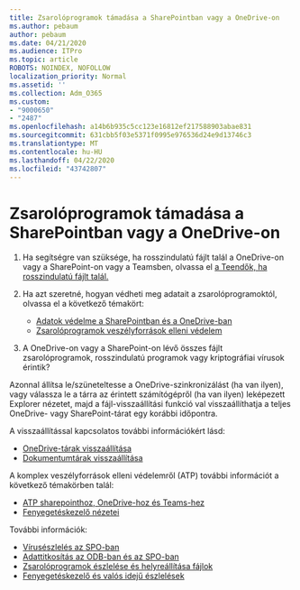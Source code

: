 ```yaml
---
title: Zsarolóprogramok támadása a SharePointban vagy a OneDrive-on
ms.author: pebaum
author: pebaum
ms.date: 04/21/2020
ms.audience: ITPro
ms.topic: article
ROBOTS: NOINDEX, NOFOLLOW
localization_priority: Normal
ms.assetid: ''
ms.collection: Adm_O365
ms.custom:
- "9000650"
- "2487"
ms.openlocfilehash: a14b6b935c5cc123e16812ef217588903abae831
ms.sourcegitcommit: 631cbb5f03e5371f0995e976536d24e9d13746c3
ms.translationtype: MT
ms.contentlocale: hu-HU
ms.lasthandoff: 04/22/2020
ms.locfileid: "43742807"
---
```

# <a name="ransomware-attack-in-sharepoint-or-onedrive"></a>Zsarolóprogramok támadása a SharePointban vagy a OneDrive-on

1.  Ha segítségre van szüksége, ha rosszindulatú fájlt talál a OneDrive-on vagy a SharePoint-on vagy a Teamsben, olvassa el [a Teendők, ha rosszindulatú fájlt talál.](https://support.office.com/en-ie/article/what-to-do-when-a-malicious-file-is-found-in-sharepoint-online-onedrive-or-microsoft-teams-01e902ad-a903-4e0f-b093-1e1ac0c37ad2)
2. Ha azt szeretné, hogyan védheti meg adatait a zsarolóprogramoktól, olvassa el a következő témakört:
    - [Adatok védelme a SharePointban és a OneDrive-ban](https://docs.microsoft.com/sharepoint/safeguarding-your-data) 
    - [Zsarolóprogramok veszélyforrások elleni védelem](https://docs.microsoft.com/windows/security/threat-protection/intelligence/ransomware-malware)    

3.  A OneDrive-on vagy a SharePoint-on lévő összes fájlt zsarolóprogramok, rosszindulatú programok vagy kriptográfiai vírusok érintik? 

Azonnal állítsa le/szüneteltesse a OneDrive-szinkronizálást (ha van ilyen), vagy válassza le a tárra az érintett számítógépről (ha van ilyen) leképezett Explorer nézetet, majd a fájl-visszaállítási funkció val visszaállíthatja a teljes OneDrive- vagy SharePoint-tárat egy korábbi időpontra. 

A visszaállítással kapcsolatos további információkért lásd:

- [OneDrive-tárak visszaállítása](https://support.office.com/article/restore-your-onedrive-fa231298-759d-41cf-bcd0-25ac53eb8a150)
- [Dokumentumtárak visszaállítása](https://support.office.com/article/restore-a-document-library-317791c3-8bd0-4dfd-8254-3ca90883d39a)

A komplex veszélyforrások elleni védelemről (ATP) további információt a következő témakörben talál:
- [ATP sharepointhoz, OneDrive-hoz és Teams-hez](https://docs.microsoft.com/office365/securitycompliance/atp-for-spo-odb-and-teams)
- [Fenyegetéskezelő nézetei](https://docs.microsoft.com/office365/securitycompliance/threat-explorer-views)

További információk:

- [Vírusészlelés az SPO-ban](https://docs.microsoft.com/office365/securitycompliance/virus-detection-in-spo)</br>
- [Adattitkosítás az ODB-ban és az SPO-ban](https://docs.microsoft.com/office365/securitycompliance/data-encryption-in-odb-and-spo)</br>
- [Zsarolóprogramok észlelése és helyreállítása fájlok](https://support.office.com/article/Ransomware-detection-and-recovering-your-files-0d90ec50-6bfd-40f4-acc7-b8c12c73637f)</br>
- [Fenyegetéskezelő és valós idejű észlelések](https://docs.microsoft.com/office365/securitycompliance/threat-explorer-views)